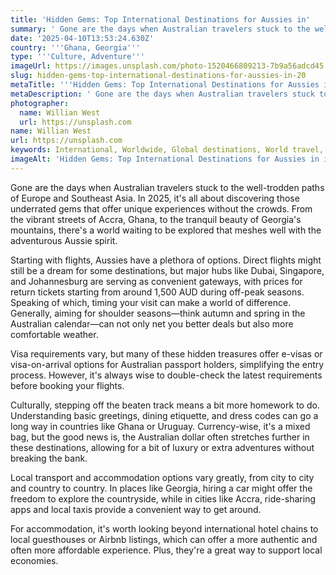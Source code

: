 ```yaml
---
title: 'Hidden Gems: Top International Destinations for Aussies in'
summary: ' Gone are the days when Australian travelers stuck to the well-trodden paths of Europe and Southeast Asia. In 2025, it''s all about discovering those u...'
date: '2025-04-10T13:53:24.630Z'
country: '''Ghana, Georgia'''
type: '''Culture, Adventure'''
imageUrl: https://images.unsplash.com/photo-1520466809213-7b9a56adcd45
slug: hidden-gems-top-international-destinations-for-aussies-in-20
metaTitle: '''Hidden Gems: Top International Destinations for Aussies in 2025'''
metaDescription: ' Gone are the days when Australian travelers stuck to the well-trodden paths of Europe and Southeast Asia. In 2025, it''s all about discovering those u...'
photographer:
  name: Willian West
  url: https://unsplash.com
name: Willian West
url: https://unsplash.com
keywords: International, Worldwide, Global destinations, World travel, Destinations, Places to visit, Travel guide, Vacation spots, Best places, Hidden gems, Travel tips, Must visit, Budget travel, Luxury travel, Adventure travel
imageAlt: 'Hidden Gems: Top International Destinations for Aussies in in ''Ghana, Georgia'' - ''Culture, Adventure'' Guide | Photo by Wil...'
---
```


Gone are the days when Australian travelers stuck to the well-trodden paths of Europe and Southeast Asia. In 2025, it's all about discovering those underrated gems that offer unique experiences without the crowds. From the vibrant streets of Accra, Ghana, to the tranquil beauty of Georgia's mountains, there's a world waiting to be explored that meshes well with the adventurous Aussie spirit. 

Starting with flights, Aussies have a plethora of options. Direct flights might still be a dream for some destinations, but major hubs like Dubai, Singapore, and Johannesburg are serving as convenient gateways, with prices for return tickets starting from around 1,500 AUD during off-peak seasons. Speaking of which, timing your visit can make a world of difference. Generally, aiming for shoulder seasons—think autumn and spring in the Australian calendar—can not only net you better deals but also more comfortable weather.

Visa requirements vary, but many of these hidden treasures offer e-visas or visa-on-arrival options for Australian passport holders, simplifying the entry process. However, it's always wise to double-check the latest requirements before booking your flights.

Culturally, stepping off the beaten track means a bit more homework to do. Understanding basic greetings, dining etiquette, and dress codes can go a long way in countries like Ghana or Uruguay. Currency-wise, it's a mixed bag, but the good news is, the Australian dollar often stretches further in these destinations, allowing for a bit of luxury or extra adventures without breaking the bank.

Local transport and accommodation options vary greatly, from city to city and country to country. In places like Georgia, hiring a car might offer the freedom to explore the countryside, while in cities like Accra, ride-sharing apps and local taxis provide a convenient way to get around.

For accommodation, it's worth looking beyond international hotel chains to local guesthouses or Airbnb listings, which can offer a more authentic and often more affordable experience. Plus, they're a great way to support local economies.